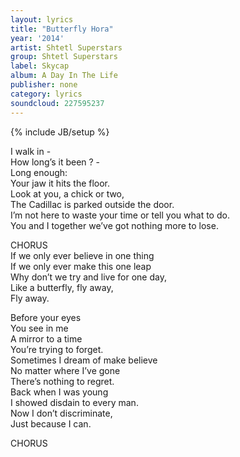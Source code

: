 ```yaml
---
layout: lyrics
title: "Butterfly Hora"
year: '2014'
artist: Shtetl Superstars
group: Shtetl Superstars
label: Skycap
album: A Day In The Life
publisher: none
category: lyrics
soundcloud: 227595237
---
```

{% include JB/setup %}


I walk in -   
How long’s it been ? -   
Long enough:   
Your jaw it hits the floor.  
Look at you, a chick or two,  
The Cadillac is parked outside the door.  
I’m not here to waste your time or tell you what to do.  
You and I together we’ve got nothing more to lose.  
  
CHORUS  
If we only ever believe in one thing  
If we only ever make this one leap  
Why don’t we try and live for one day,  
Like a butterfly, fly away,  
Fly away.  
  
Before your eyes  
You see in me  
A mirror to a time   
You’re trying to forget.  
Sometimes I dream of make believe  
No matter where I’ve gone  
There’s nothing to regret.  
Back when I was young   
I showed disdain to every man.  
Now I don’t discriminate,  
Just because I can.  
  
CHORUS  